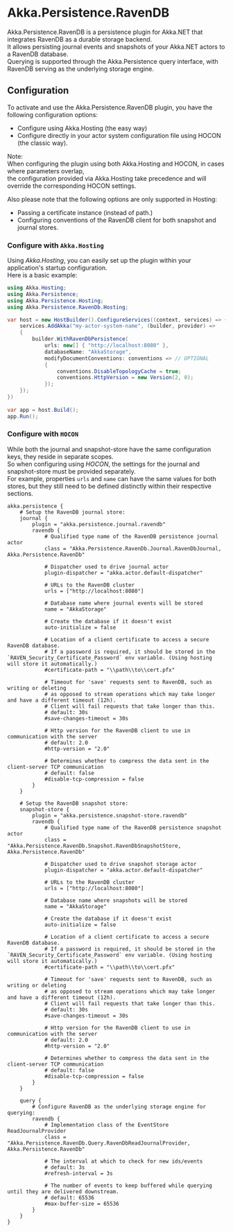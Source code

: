 # Akka.Persistence.RavenDB

Akka.Persistence.RavenDB is a persistence plugin for Akka.NET that integrates RavenDB as a durable storage backend.  
It allows persisting journal events and snapshots of your Akka.NET actors to a RavenDB database.  
Querying is supported through the Akka.Persistence query interface, with RavenDB serving as the underlying storage engine.  

## Configuration

To activate and use the Akka.Persistence.RavenDB plugin, you have the following configuration options:
  * Configure using Akka.Hosting (the easy way)
  * Configure directly in your actor system configuration file using HOCON (the classic way).

Note:  
When configuring the plugin using both Akka.Hosting and HOCON, in cases where parameters overlap,  
the configuration provided via Akka.Hosting take precedence and will override the corresponding HOCON settings.

Also please note that the following options are only supported in Hosting:
 * Passing a certificate instance (instead of path.)
 * Configuring conventions of the RavenDB client for both snapshot and journal stores.

### Configure with `Akka.Hosting`

Using _Akka.Hosting_, you can easily set up the plugin within your application's startup configuration.  
Here is a basic example:  

```csharp
using Akka.Hosting;
using Akka.Persistence;
using Akka.Persistence.Hosting;
using Akka.Persistence.RavenDb.Hosting;

var host = new HostBuilder().ConfigureServices((context, services) => {
    services.AddAkka("my-actor-system-name", (builder, provider) =>
    {
        builder.WithRavenDbPersistence(
            urls: new[] { "http://localhost:8080" },
            databaseName: "AkkaStorage",
            modifyDocumentConventions: conventions => // OPTIONAL
            {
                conventions.DisableTopologyCache = true;
                conventions.HttpVersion = new Version(2, 0);
            });
    });
})
    
var app = host.Build();
app.Run();
```

### Configure with `HOCON`

While both the journal and snapshot-store have the same configuration keys, they reside in separate scopes.  
So when configuring using _HOCON_, the settings for the journal and snapshot-store must be provided separately.  
For example, properties `urls` and `name` can have the same values for both stores, but they still need to be defined distinctly within their respective sections.

```hocon
akka.persistence {
    # Setup the RavenDB journal store:
    journal {
        plugin = "akka.persistence.journal.ravendb"
        ravendb {
            # Qualified type name of the RavenDB persistence journal actor
            class = "Akka.Persistence.RavenDb.Journal.RavenDbJournal, Akka.Persistence.RavenDb" 

            # Dispatcher used to drive journal actor
            plugin-dispatcher = "akka.actor.default-dispatcher"

            # URLs to the RavenDB cluster
            urls = ["http://localhost:8080"]
            
            # Database name where journal events will be stored
            name = "AkkaStorage"
            
            # Create the database if it doesn't exist
            auto-initialize = false

            # Location of a client certificate to access a secure RavenDB database.
            # If a password is required, it should be stored in the `RAVEN_Security_Certificate_Password` env variable. (Using hosting will store it automatically.)
            #certificate-path = "\\path\\to\\cert.pfx"

            # Timeout for 'save' requests sent to RavenDB, such as writing or deleting
            # as opposed to stream operations which may take longer and have a different timeout (12h).
            # Client will fail requests that take longer than this.
            # default: 30s
            #save-changes-timeout = 30s

            # Http version for the RavenDB client to use in communication with the server
            # default: 2.0
            #http-version = "2.0"

            # Determines whether to compress the data sent in the client-server TCP communication
            # default: false
            #disable-tcp-compression = false
        }
    }
    
    # Setup the RavenDB snapshot store:
    snapshot-store {
        plugin = "akka.persistence.snapshot-store.ravendb"
        ravendb {
            # Qualified type name of the RavenDB persistence snapshot actor
            class = "Akka.Persistence.RavenDb.Snapshot.RavenDbSnapshotStore, Akka.Persistence.RavenDb"

            # Dispatcher used to drive snapshot storage actor
            plugin-dispatcher = "akka.actor.default-dispatcher"

            # URLs to the RavenDB cluster
            urls = ["http://localhost:8080"]
            
            # Database name where snapshots will be stored
            name = "AkkaStorage"
            
            # Create the database if it doesn't exist
            auto-initialize = false

            # Location of a client certificate to access a secure RavenDB database.
            # If a password is required, it should be stored in the `RAVEN_Security_Certificate_Password` env variable. (Using hosting will store it automatically.)
            #certificate-path = "\\path\\to\\cert.pfx"

            # Timeout for 'save' requests sent to RavenDB, such as writing or deleting
            # as opposed to stream operations which may take longer and have a different timeout (12h).
            # Client will fail requests that take longer than this.
            # default: 30s
            #save-changes-timeout = 30s

            # Http version for the RavenDB client to use in communication with the server
            # default: 2.0
            #http-version = "2.0"

            # Determines whether to compress the data sent in the client-server TCP communication
            # default: false
            #disable-tcp-compression = false
        }
    }
    
    query {
        # Configure RavenDB as the underlying storage engine for querying:
        ravendb {
            # Implementation class of the EventStore ReadJournalProvider
            class = "Akka.Persistence.RavenDb.Query.RavenDbReadJournalProvider, Akka.Persistence.RavenDb"

            # The interval at which to check for new ids/events
            # default: 3s
            #refresh-interval = 3s
  
            # The number of events to keep buffered while querying until they are delivered downstream.
            # default: 65536
            #max-buffer-size = 65536
        }
    }
}
```